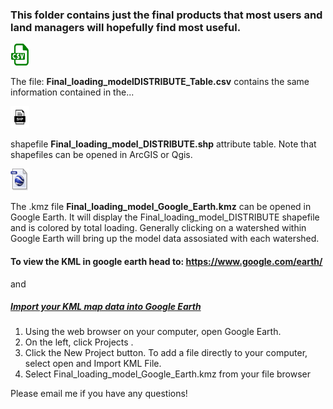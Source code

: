 ### This folder contains just the final products that most users and land managers will hopefully find most useful. 

<p align="left">
    <a href="https://github.com/cshuler/R2R_DIN_Loading_Model/blob/master/Final_products/Final_loading_modelDISTRIBUTE_Table.csv" title="Redirect to data">
       <img width="30" height="35" src=/Docs/Figs/web/csv_logo.png>
    </a>
</p>

The file: **Final_loading_modelDISTRIBUTE_Table.csv**  contains the same information contained in the...


<p align="left">
    <a href="https://github.com/cshuler/R2R_DIN_Loading_Model/tree/master/Final_products" title="Redirect to data">
      <img width="30" height="35" src=/Docs/Figs/web/shp.png>
    </a>
</p>

shapefile **Final_loading_model_DISTRIBUTE.shp** attribute table. Note that shapefiles can be opened in ArcGIS or Qgis. 


<p align="left">
    <a href="https://github.com/cshuler/R2R_DIN_Loading_Model/blob/master/Final_products/Final_loading_model_Google_Earth.kmz?raw=true" title="Redirect to data">
      <img width="30" height="35" src=/Docs/Figs/web/kml.jpg>
    </a>        
</p>

The .kmz file **Final_loading_model_Google_Earth.kmz** can be opened in Google Earth. It will display the Final_loading_model_DISTRIBUTE shapefile and is colored by total loading. Generally clicking on a watershed within Google Earth will bring up the model data assosiated with each watershed. 

#### To view the KML in google earth head to: https://www.google.com/earth/ 

and 

##### [Import your KML map data into Google Earth](https://support.google.com/earth/answer/7365595?co=GENIE.Platform%3DDesktop&hl=en)
1. Using the web browser on your computer, open Google Earth.
2. On the left, click Projects .
3. Click the New Project button. To add a file directly to your computer, select open and Import KML File. 
4. Select Final_loading_model_Google_Earth.kmz from your file browser


Please email me if you have any questions! 
